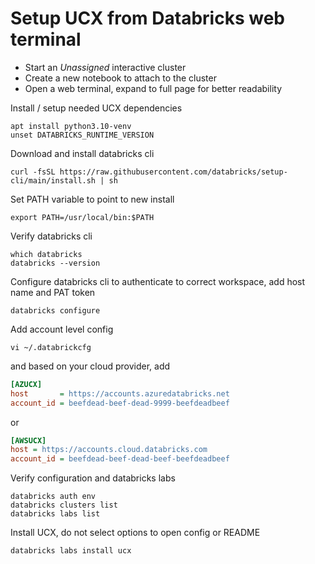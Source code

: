 
# Setup UCX from Databricks web terminal

- Start an *Unassigned* interactive cluster
- Create a new notebook to attach to the cluster
- Open a web terminal, expand to full page for better readability

Install / setup needed UCX dependencies

```shell
apt install python3.10-venv
unset DATABRICKS_RUNTIME_VERSION
```

Download and install databricks cli

```shell
curl -fsSL https://raw.githubusercontent.com/databricks/setup-cli/main/install.sh | sh
```

Set PATH variable to point to new install

```shell
export PATH=/usr/local/bin:$PATH
```

Verify databricks cli

```shell
which databricks
databricks --version
```

Configure databricks cli to authenticate to correct workspace, add host name and PAT token
```shell
databricks configure
```

Add account level config
```shell
vi ~/.databrickcfg
```
and based on your cloud provider, add
```ini
[AZUCX]
host       = https://accounts.azuredatabricks.net
account_id = beefdead-beef-dead-9999-beefdeadbeef
```
or
```ini
[AWSUCX]
host = https://accounts.cloud.databricks.com
account_id = beefdead-beef-dead-beef-beefdeadbeef
```

Verify configuration and databricks labs
```shell
databricks auth env
databricks clusters list
databricks labs list
```

Install UCX, do not select options to open config or README
```shell
databricks labs install ucx
```

